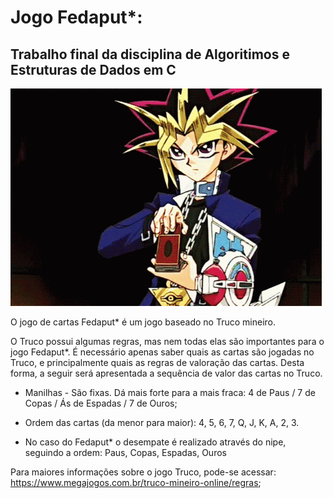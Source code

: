 # Jogo Fedaput*:
## Trabalho final da disciplina de Algoritimos e Estruturas de Dados em C

![Yugi Mutou Embaralhando Deck](https://github.com/FelipeAugus/C/blob/main/yugi.gif)

O jogo de cartas Fedaput* é um jogo baseado no Truco mineiro.

O Truco possui algumas regras, mas nem todas elas são importantes para o jogo Fedaput*. É necessário apenas saber quais as cartas são jogadas no Truco, e principalmente quais as regras de valoração das cartas. Desta forma, a seguir será apresentada a sequência de valor das cartas no Truco.

+ Manilhas - São fixas. Dá mais forte para a mais fraca: 4 de Paus / 7 de Copas / Ás de Espadas / 7 de Ouros;

+ Ordem das cartas (da menor para maior): 4, 5, 6, 7, Q, J, K, A, 2, 3. 

+ No caso do Fedaput* o desempate é realizado através do nipe, seguindo a ordem: Paus, Copas, Espadas, Ouros

Para maiores informações sobre o jogo Truco, pode-se acessar: https://www.megajogos.com.br/truco-mineiro-online/regras;
